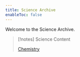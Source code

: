```yaml
---
title: Science Archive
enableToc: false
---
```

Welcome to the Science Archive. 

> [!notes] Science Content
> 
> [Chemistry](notes/year9/science/chemistry/) 

